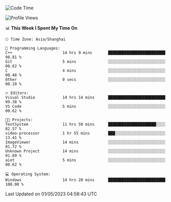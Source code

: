 <!--START_SECTION:waka-->
![Code Time](http://img.shields.io/badge/Code%20Time-897%20hrs%202%20mins-blue)

![Profile Views](http://img.shields.io/badge/Profile%20Views-3-blue)

📊 **This Week I Spent My Time On** 

```text
🕑︎ Time Zone: Asia/Shanghai

💬 Programming Languages: 
C++                      14 hrs 9 mins       █████████████████████████   98.81 % 
Git                      5 mins              ░░░░░░░░░░░░░░░░░░░░░░░░░   00.62 % 
C                        4 mins              ░░░░░░░░░░░░░░░░░░░░░░░░░   00.48 % 
Other                    0 secs              ░░░░░░░░░░░░░░░░░░░░░░░░░   00.10 % 

🔥 Editors: 
Visual Studio            14 hrs 14 mins      █████████████████████████   99.38 % 
VS Code                  5 mins              ░░░░░░░░░░░░░░░░░░░░░░░░░   00.62 % 

🐱‍💻 Projects: 
TestSystem               11 hrs 50 mins      █████████████████████░░░░   82.57 % 
video-processor          1 hr 55 mins        ███░░░░░░░░░░░░░░░░░░░░░░   13.41 % 
ImageViewer              14 mins             ░░░░░░░░░░░░░░░░░░░░░░░░░   01.72 % 
Unknown Project          14 mins             ░░░░░░░░░░░░░░░░░░░░░░░░░   01.69 % 
aiot                     5 mins              ░░░░░░░░░░░░░░░░░░░░░░░░░   00.62 % 

💻 Operating System: 
Windows                  14 hrs 20 mins      █████████████████████████   100.00 % 
```


 Last Updated on 01/05/2023 04:58:43 UTC
<!--END_SECTION:waka-->